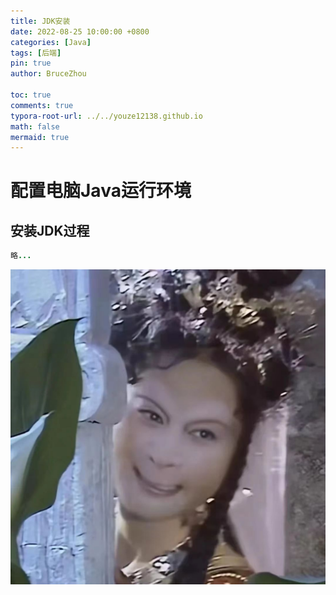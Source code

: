 ```yaml
---
title: JDK安装
date: 2022-08-25 10:00:00 +0800
categories: [Java]
tags: [后端]
pin: true
author: BruceZhou

toc: true
comments: true
typora-root-url: ../../youze12138.github.io
math: false
mermaid: true
---
```


# 配置电脑Java运行环境

## 安装JDK过程

~~~java
略...
~~~

![29a1dc42adfbb0118b1dd6ce4c9ec94](/assets/blog_res/2022-08-25-JDK.assets/29a1dc42adfbb0118b1dd6ce4c9ec94.jpg)
